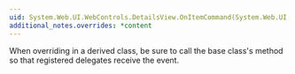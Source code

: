 ```yaml
---
uid: System.Web.UI.WebControls.DetailsView.OnItemCommand(System.Web.UI.WebControls.DetailsViewCommandEventArgs)
additional_notes.overrides: *content
---
```


<p>When overriding <xref href="System.Web.UI.WebControls.DetailsView.OnItemCommand(System.Web.UI.WebControls.DetailsViewCommandEventArgs)"></xref> in a derived class, be sure to call the base class's <xref href="System.Web.UI.WebControls.DetailsView.OnItemCommand(System.Web.UI.WebControls.DetailsViewCommandEventArgs)"></xref> method so that registered delegates receive the event.</p>


